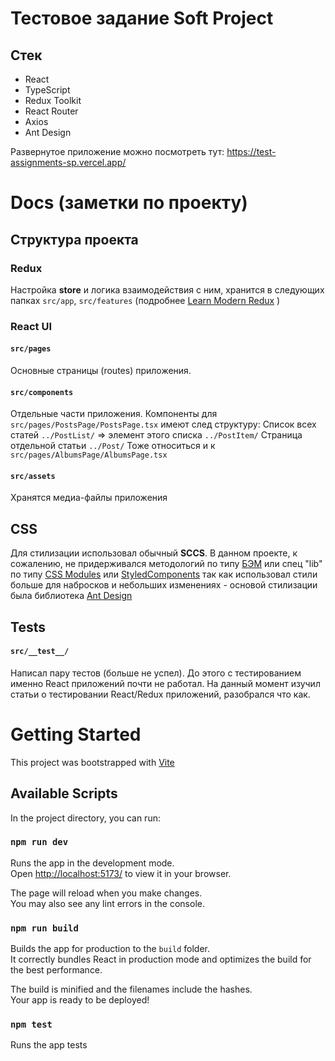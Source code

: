 # Тестовое задание Soft Project 
## Стек
- React
- TypeScript
- Redux Toolkit
- React Router
- Axios
- Ant Design

Развернутое приложение можно посмотреть тут: https://test-assignments-sp.vercel.app/

# Docs (заметки по проекту)
## Структура проекта
### Redux 
Настройка **store** и логика взаимодействия с ним, хранится в следующих папках `src/app`, `src/features` (подробнее [Learn Modern Redux](https://www.learnwithjason.dev/let-s-learn-modern-redux) )
### React UI 
#### `src/pages`
Основные страницы (routes) приложения.
#### `src/components`
Отдельные части приложения.
Компоненты для `src/pages/PostsPage/PostsPage.tsx` имеют след структуру:
Список всех статей `../PostList/` => элемент этого списка `../PostItem/`
Страница отдельной статьи `../Post/`
Тоже относиться  и к `src/pages/AlbumsPage/AlbumsPage.tsx`
#### `src/assets`
Хранятся медиа-файлы приложения  
## CSS
Для стилизации использовал обычный **SCCS**.
В данном проекте, к сожалению, не придерживался методологий по типу [БЭМ](https://ru.bem.info/methodology/css/) или спец "lib" по типу [CSS Modules](https://github.com/css-modules/css-modules) или [StyledComponents](https://styled-components.com/) так как использовал стили больше для набросков и небольших изменениях - основой стилизации была библиотека [Ant Design](https://ant.design/)
## Tests
#### `src/__test__/`
Написал пару тестов (больше не успел). До этого с тестированием именно React приложений почти не работал. На данный момент изучил статьи о тестировании React/Redux приложений, разобрался что как.

# Getting Started

This project was bootstrapped with [Vite](https://vitejs.dev/)

## Available Scripts

In the project directory, you can run:

### `npm run dev`

Runs the app in the development mode.\
Open [http://localhost:5173/](http://localhost:5173/) to view it in your browser.

The page will reload when you make changes.\
You may also see any lint errors in the console.

### `npm run build`

Builds the app for production to the `build` folder.\
It correctly bundles React in production mode and optimizes the build for the best performance.

The build is minified and the filenames include the hashes.\
Your app is ready to be deployed!

<!-- ### `npm test`
add information if you make tests -->

### `npm test`
Runs the app tests 



